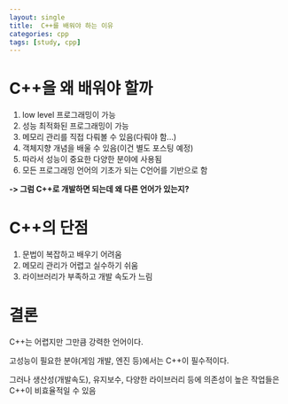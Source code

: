 ```yaml
---
layout: single
title:  C++를 배워야 하는 이유
categories: cpp
tags: [study, cpp]
---
```


# C++을 왜 배워야 할까

1. low level 프로그래밍이 가능
2. 성능 최적화된 프로그래밍이 가능
3. 메모리 관리를 직접 다뤄볼 수 있음(다뤄야 함...)
4. 객체지향 개념을 배울 수 있음(이건 별도 포스팅 예정)
5. 따라서 성능이 중요한 다양한 분야에 사용됨
6. 모든 프로그래밍 언어의 기초가 되는 C언어를 기반으로 함
        
**-> 그럼 C++로 개발하면 되는데 왜 다른 언어가 있는지?**

# C++의 단점

1. 문법이 복잡하고 배우기 어려움
2. 메모리 관리가 어렵고 실수하기 쉬움
3. 라이브러리가 부족하고 개발 속도가 느림

# 결론

C++는 어렵지만 그만큼 강력한 언어이다.

고성능이 필요한 분야(게임 개발, 엔진 등)에서는 C++이 필수적이다.

그러나 생산성(개발속도), 유지보수, 다양한 라이브러리 등에 의존성이 높은 작업들은 C++이 비효율적일 수 있음